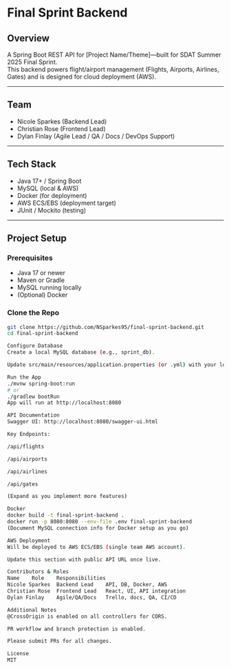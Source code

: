 # Final Sprint Backend

## Overview

A Spring Boot REST API for [Project Name/Theme]—built for SDAT Summer 2025 Final Sprint.  
This backend powers flight/airport management (Flights, Airports, Airlines, Gates) and is designed for cloud deployment (AWS).

---

## Team

- Nicole Sparkes (Backend Lead)
- Christian Rose (Frontend Lead)
- Dylan Finlay (Agile Lead / QA / Docs / DevOps Support)

---

## Tech Stack

- Java 17+ / Spring Boot
- MySQL (local & AWS)
- Docker (for deployment)
- AWS ECS/EBS (deployment target)
- JUnit / Mockito (testing)

---

## Project Setup

### Prerequisites

- Java 17 or newer
- Maven or Gradle
- MySQL running locally
- (Optional) Docker

### Clone the Repo

```bash
git clone https://github.com/NSparkes95/final-sprint-backend.git
cd final-sprint-backend

Configure Database
Create a local MySQL database (e.g., sprint_db).

Update src/main/resources/application.properties (or .yml) with your local DB credentials.

Run the App
./mvnw spring-boot:run
# or
./gradlew bootRun
App will run at http://localhost:8080

API Documentation
Swagger UI: http://localhost:8080/swagger-ui.html

Key Endpoints:

/api/flights

/api/airports

/api/airlines

/api/gates

(Expand as you implement more features)

Docker
docker build -t final-sprint-backend .
docker run -p 8080:8080 --env-file .env final-sprint-backend
(Document MySQL connection info for Docker setup as you go)

AWS Deployment
Will be deployed to AWS ECS/EBS (single team AWS account).

Update this section with public API URL once live.

Contributors & Roles
Name	Role	Responsibilities
Nicole Sparkes	Backend Lead	API, DB, Docker, AWS
Christian Rose	Frontend Lead	React, UI, API integration
Dylan Finlay	Agile/QA/Docs	Trello, docs, QA, CI/CD

Additional Notes
@CrossOrigin is enabled on all controllers for CORS.

PR workflow and branch protection is enabled.

Please submit PRs for all changes.

License
MIT
